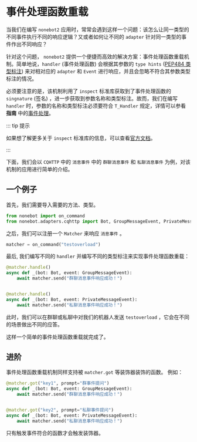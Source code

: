 # 事件处理函数重载

当我们在编写 `nonebot2` 应用时，常常会遇到这样一个问题：该怎么让同一类型的不同事件执行不同的响应逻辑？又或者如何让不同的 `adapter` 针对同一类型的事件作出不同响应？

针对这个问题， `nonebot2` 提供一个便捷而高效的解决方案：事件处理函数重载机制。简单地说，`handler` (事件处理函数) 会根据其参数的 `type hints` ([PEP484 类型标注](https://www.python.org/dev/peps/pep-0484/)) 来对相对应的 `adapter` 和 `Event` 进行响应，并且会忽略不符合其参数类型标注的情况。

必须要注意的是，该机制利用了 `inspect` 标准库获取到了事件处理函数的 `singnature` (签名) ，进一步获取到参数名称和类型标注。故而，我们在编写 `handler` 时，参数的名称和类型标注必须要符合 `T_Handler` 规定，详情可以参看 **指南** 中的[事件处理](../guide/creating-a-handler)。

::: tip 提示

如果想了解更多关于 `inspect` 标准库的信息，可以查看[官方文档](https://docs.python.org/zh-cn/3.9/library/inspect.html)。

:::

下面，我们会以 `CQHTTP` 中的 `消息事件` 中的 `群聊消息事件` 和 `私聊消息事件` 为例，对该机制的应用进行简单的介绍。

## 一个例子

首先，我们需要导入需要的方法、类型。

```python
from nonebot import on_command
from nonebot.adapters.cqhttp import Bot, GroupMessageEvent, PrivateMessageEvent
```

之后，我们可以注册一个 `Matcher` 来响应 `消息事件` 。

```python
matcher = on_command("testoverload")
```

最后, 我们编写不同的 `handler` 并编写不同的类型标注来实现事件处理函数重载：

```python
@matcher.handle()
async def _(bot: Bot, event: GroupMessageEvent):
    await matcher.send("群聊消息事件响应成功！")


@matcher.handle()
async def _(bot: Bot, event: PrivateMessageEvent):
    await matcher.send("私聊消息事件响应成功！")
```

此时，我们可以在群聊或私聊中对我们的机器人发送 `testoverload` ，它会在不同的场景做出不同的应答。

这样一个简单的事件处理函数重载就完成了。

## 进阶

事件处理函数重载机制同样支持被 `matcher.got` 等装饰器装饰的函数。 例如：

```python
@matcher.got("key1", prompt="群事件提问")
async def _(bot: Bot, event: GroupMessageEvent):
    await matcher.send("群聊消息事件响应成功！")


@matcher.got("key2", prompt="私聊事件提问")
async def _(bot: Bot, event: PrivateMessageEvent):
    await matcher.send("私聊消息事件响应成功！")
```

只有触发事件符合的函数才会触发装饰器。
